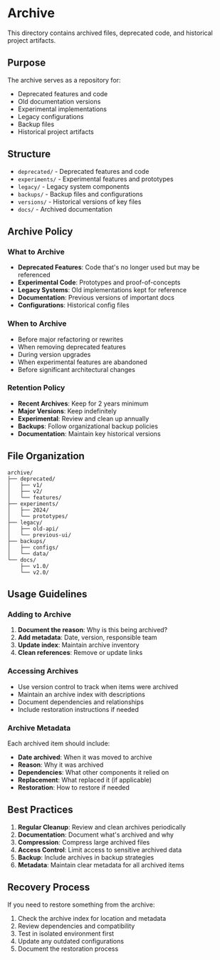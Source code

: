 # Archive

This directory contains archived files, deprecated code, and historical project artifacts.

## Purpose

The archive serves as a repository for:
- Deprecated features and code
- Old documentation versions
- Experimental implementations
- Legacy configurations
- Backup files
- Historical project artifacts

## Structure

- `deprecated/` - Deprecated features and code
- `experiments/` - Experimental features and prototypes
- `legacy/` - Legacy system components
- `backups/` - Backup files and configurations
- `versions/` - Historical versions of key files
- `docs/` - Archived documentation

## Archive Policy

### What to Archive
- **Deprecated Features**: Code that's no longer used but may be referenced
- **Experimental Code**: Prototypes and proof-of-concepts
- **Legacy Systems**: Old implementations kept for reference
- **Documentation**: Previous versions of important docs
- **Configurations**: Historical config files

### When to Archive
- Before major refactoring or rewrites
- When removing deprecated features
- During version upgrades
- When experimental features are abandoned
- Before significant architectural changes

### Retention Policy
- **Recent Archives**: Keep for 2 years minimum
- **Major Versions**: Keep indefinitely
- **Experimental**: Review and clean up annually
- **Backups**: Follow organizational backup policies
- **Documentation**: Maintain key historical versions

## File Organization

```
archive/
├── deprecated/
│   ├── v1/
│   ├── v2/
│   └── features/
├── experiments/
│   ├── 2024/
│   └── prototypes/
├── legacy/
│   ├── old-api/
│   └── previous-ui/
├── backups/
│   ├── configs/
│   └── data/
└── docs/
    ├── v1.0/
    └── v2.0/
```

## Usage Guidelines

### Adding to Archive
1. **Document the reason**: Why is this being archived?
2. **Add metadata**: Date, version, responsible team
3. **Update index**: Maintain archive inventory
4. **Clean references**: Remove or update links

### Accessing Archives
- Use version control to track when items were archived
- Maintain an archive index with descriptions
- Document dependencies and relationships
- Include restoration instructions if needed

### Archive Metadata
Each archived item should include:
- **Date archived**: When it was moved to archive
- **Reason**: Why it was archived
- **Dependencies**: What other components it relied on
- **Replacement**: What replaced it (if applicable)
- **Restoration**: How to restore if needed

## Best Practices

1. **Regular Cleanup**: Review and clean archives periodically
2. **Documentation**: Document what's archived and why
3. **Compression**: Compress large archived files
4. **Access Control**: Limit access to sensitive archived data
5. **Backup**: Include archives in backup strategies
6. **Metadata**: Maintain clear metadata for all archived items

## Recovery Process

If you need to restore something from the archive:

1. Check the archive index for location and metadata
2. Review dependencies and compatibility
3. Test in isolated environment first
4. Update any outdated configurations
5. Document the restoration process